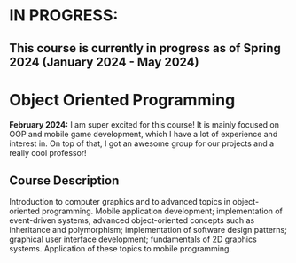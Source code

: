 # IN PROGRESS: 
## This course is currently in progress as of Spring 2024 (January 2024 - May 2024)

# Object Oriented Programming
**February 2024:** I am super excited for this course! It is mainly focused on OOP and mobile game development, which I have a lot of experience and interest in. On top of that, I got an awesome group for our projects and a really cool professor!

## Course Description
Introduction to computer graphics and to advanced topics in object-oriented programming. Mobile application development; implementation of event-driven systems; advanced object-oriented concepts such as inheritance and polymorphism; implementation of software design patterns; graphical user interface development; fundamentals of 2D graphics systems. Application of these topics to mobile programming.